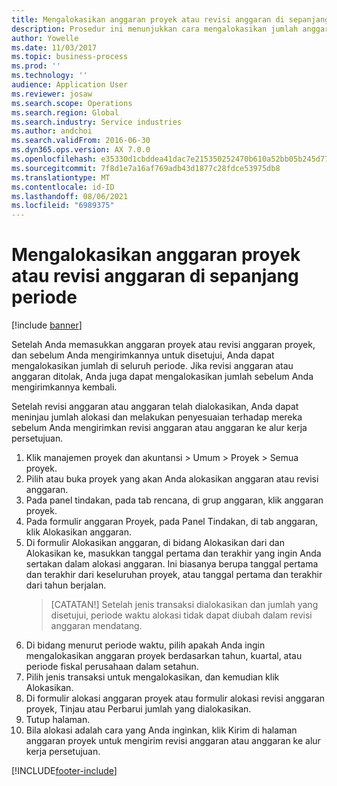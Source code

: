 ```yaml
---
title: Mengalokasikan anggaran proyek atau revisi anggaran di sepanjang periode
description: Prosedur ini menunjukkan cara mengalokasikan jumlah anggaran proyek di seluruh periode.
author: Yowelle
ms.date: 11/03/2017
ms.topic: business-process
ms.prod: ''
ms.technology: ''
audience: Application User
ms.reviewer: josaw
ms.search.scope: Operations
ms.search.region: Global
ms.search.industry: Service industries
ms.author: andchoi
ms.search.validFrom: 2016-06-30
ms.dyn365.ops.version: AX 7.0.0
ms.openlocfilehash: e35330d1cbddea41dac7e215350252470b610a52bb05b245d7794a37415dcd3c
ms.sourcegitcommit: 7f8d1e7a16af769adb43d1877c28fdce53975db8
ms.translationtype: MT
ms.contentlocale: id-ID
ms.lasthandoff: 08/06/2021
ms.locfileid: "6989375"
---
```

# <a name="allocate-a-project-budget-or-budget-revision-across-periods"></a>Mengalokasikan anggaran proyek atau revisi anggaran di sepanjang periode

[!include [banner](../../includes/banner.md)]

Setelah Anda memasukkan anggaran proyek atau revisi anggaran proyek, dan sebelum Anda mengirimkannya untuk disetujui, Anda dapat mengalokasikan jumlah di seluruh periode. Jika revisi anggaran atau anggaran ditolak, Anda juga dapat mengalokasikan jumlah sebelum Anda mengirimkannya kembali. 

Setelah revisi anggaran atau anggaran telah dialokasikan, Anda dapat meninjau jumlah alokasi dan melakukan penyesuaian terhadap mereka sebelum Anda mengirimkan revisi anggaran atau anggaran ke alur kerja persetujuan. 

1. Klik manajemen proyek dan akuntansi > Umum > Proyek > Semua proyek. 
2. Pilih atau buka proyek yang akan Anda alokasikan anggaran atau revisi anggaran. 
3. Pada panel tindakan, pada tab rencana, di grup anggaran, klik anggaran proyek. 
4. Pada formulir anggaran Proyek, pada Panel Tindakan, di tab anggaran, klik Alokasikan anggaran. 
5. Di formulir Alokasikan anggaran, di bidang Alokasikan dari dan Alokasikan ke, masukkan tanggal pertama dan terakhir yang ingin Anda sertakan dalam alokasi anggaran. Ini biasanya berupa tanggal pertama dan terakhir dari keseluruhan proyek, atau tanggal pertama dan terakhir dari tahun berjalan.  
   > [CATATAN!] Setelah jenis transaksi dialokasikan dan jumlah yang disetujui, periode waktu alokasi tidak dapat diubah dalam revisi anggaran mendatang. 
6. Di bidang menurut periode waktu, pilih apakah Anda ingin mengalokasikan anggaran proyek berdasarkan tahun, kuartal, atau periode fiskal perusahaan dalam setahun.
7. Pilih jenis transaksi untuk mengalokasikan, dan kemudian klik Alokasikan. 
8. Di formulir alokasi anggaran proyek atau formulir alokasi revisi anggaran proyek, Tinjau atau Perbarui jumlah yang dialokasikan. 
9. Tutup halaman.
10. Bila alokasi adalah cara yang Anda inginkan, klik Kirim di halaman anggaran proyek untuk mengirim revisi anggaran atau anggaran ke alur kerja persetujuan.  




[!INCLUDE[footer-include](../../includes/footer-banner.md)]